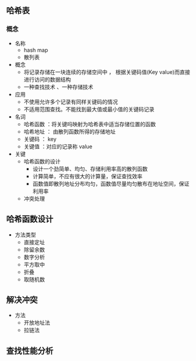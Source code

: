 ## 哈希表

### 概念

*   名称
    *   hash map
    *   散列表
*   概念
    *   将记录存储在一块连续的存储空间中 ， 根据关键码值(Key value)而直接进行访问的数据结构
    *   一种查找技术 、一种存储技术
*   应用
    *   不使用允许多个记录有同样关键码的情况
    *   不适用范围查找。不能找到最大值或最小值的关键码记录
*   名词
    *   哈希函数 ：将关键吗映射为哈希表中适当存储位置的函数
    *   哈希地址 ： 由散列函数所得的存储地址
    *   关键码     ： key
    *   关键值     ：对应的记录称 value
*   关键
    *   哈希函数的设计
        *   设计一个劲简单、均匀、存储利用率高的散列函数
        *   计算简单，不应有很大的计算量，保证查找效率
        *   函数值即散列地址分布均匀，函数值尽量均匀散布在地址空间，保证利用率
    *   冲突处理



## 哈希函数设计

*   方法类型
    *   直接定址
    *   除留余数
    *   数字分析
    *   平方取中
    *   折叠
    *   取随机数

## 解决冲突

*   方法
    *   开放地址法
    *   拉链法

## 查找性能分析















































